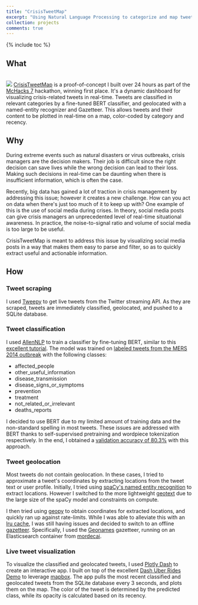 ```yaml
---
title: "CrisisTweetMap"
excerpt: "Using Natural Language Processing to categorize and map tweets in real-time during crises"
collection: projects
comments: true
---
```


{% include toc %}

## What
<br/><img src='https://raw.githubusercontent.com/amr-amr/CrisisTweetMap/master/doc/output.gif'>
[CrisisTweetMap](https://github.com/amr-amr/CrisisTweetMap) is a proof-of-concept I built over 24 hours as part of the 
[McHacks 7](https://mchacks7.devpost.com/) hackathon, winning first place.
It's a dynamic dashboard for visualizing crisis-related tweets in real-time.
Tweets are classified in relevant categories by a fine-tuned BERT classifier, 
and geolocated with a named-entity recognizer and Gazetteer. 
This allows tweets and their content to be plotted in real-time on a map, 
color-coded by category and recency.

## Why
During extreme events such as natural disasters or virus outbreaks, 
crisis managers are the decision makers. 
Their job is difficult since the right decision can save lives 
while the wrong decision can lead to their loss. 
Making such decisions in real-time can be daunting 
when there is insufficient information, which is often the case.

Recently, big data has gained a lot of traction in crisis management 
by addressing this issue; however it creates a new challenge. 
How can you act on data when there's just too much of it to keep up with? 
One example of this is the use of social media during crises. 
In theory, social media posts can give crisis managers 
an unprecedented level of real-time situational awareness. 
In practice, the noise-to-signal ratio and volume of social media 
is too large to be useful. 

CrisisTweetMap is meant to address this issue by visualizing social media posts 
in a way that makes them easy to parse and filter, 
so as to quickly extract useful and actionable information.


## How
### Tweet scraping
I used [Tweepy](http://docs.tweepy.org/en/latest/streaming_how_to.html#streaming-with-tweepy) 
to get live tweets from the Twitter streaming API. 
As they are scraped, tweets are immediately classified, geolocated, and pushed to a SQLite database.


### Tweet classification
I used [AllenNLP](https://allennlp.org/) to train a classifier by fine-tuning BERT,
similar to this [excellent tutorial](https://medium.com/analytics-vidhya/fine-tuning-bert-with-allennlp-7459119b736c). 
The model was trained on [labeled tweets from the MERS 2014 outbreak](https://crisisnlp.qcri.org/lrec2016/lrec2016.html) 
with the following classes:
- affected_people
- other_useful_information
- disease_transmission
- disease_signs_or_symptoms
- prevention
- treatment
- not_related_or_irrelevant
- deaths_reports

I decided to use BERT due to my limited amount of training data and the non-standard spelling in most tweets. 
These issues are addressed with BERT thanks to self-supervised pretraining and wordpiece tokenization respectively.
In the end, I obtained a [validation accuracy of 80.3%](https://github.com/amr-amr/CrisisTweetMap/blob/master/tweet_classifier/saved_models/bert_classification/metrics.json) 
with this approach. 

### Tweet geolocation
Most tweets do not contain geolocation. In these cases, I tried to approximate
a tweet's coordinates by extracting locations from the tweet text or user profile.
Initially, I tried using [spaCy's named entity recognition](https://spacy.io/usage/linguistic-features#named-entities) to extract locations.
However I switched to the more lightweight [geotext](https://readthedocs.org/projects/geotext/) 
due to the large size of the spaCy model and constraints on compute.

I then tried using [geopy](https://geopy.readthedocs.io/en/stable/) to obtain coordinates for extracted locations, and quickly ran up against rate-limits.
While I was able to alleviate this with an [lru cache](https://docs.python.org/3/library/functools.html#functools.lru_cache),
I was still having issues and decided to switch to an offline [gazetteer](https://en.wikipedia.org/wiki/Gazetteer).
Specifically, I used the [Geonames](https://www.geonames.org/) gazetteer, running on an Elasticsearch container from [mordecai](https://github.com/openeventdata/mordecai).

### Live tweet visualization
To visualize the classified and geolocated tweets, I used [Plotly Dash](https://plot.ly/dash/) to create an interactive app.
I built on top of the excellent [Dash Uber Rides Demo](https://github.com/plotly/dash-sample-apps/tree/master/apps/dash-uber-rides-demo) to
leverage [mapbox](https://www.mapbox.com/). 
The app pulls the most recent classified and geolocated tweets from the SQLite database every 3 seconds, and plots them on the map.
The color of the tweet is determined by the predicted class, while its opacity is calculated based on its recency.

